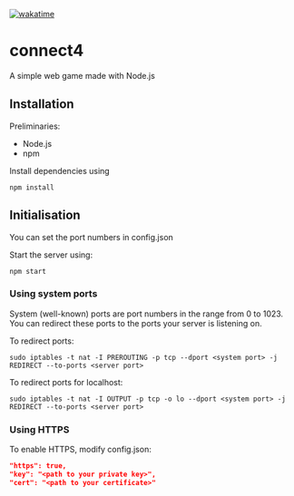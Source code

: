 [![wakatime](https://wakatime.com/badge/github/eErr0Re/connect-4.svg)](https://wakatime.com/badge/github/eErr0Re/connect-4)
# connect4
A simple web game made with Node.js

## Installation
Preliminaries:
* Node.js
* npm

Install dependencies using
```Shell
npm install
```

## Initialisation

You can set the port numbers in config.json

Start the server using:
```Shell
npm start
```

### Using system ports

System (well-known) ports are port numbers in the range from 0 to 1023. You can redirect these ports to the ports your server is listening on.

To redirect ports:
```Shell
sudo iptables -t nat -I PREROUTING -p tcp --dport <system port> -j REDIRECT --to-ports <server port>
```
To redirect ports for localhost:
```Shell
sudo iptables -t nat -I OUTPUT -p tcp -o lo --dport <system port> -j REDIRECT --to-ports <server port>
```

### Using HTTPS

To enable HTTPS, modify config.json:
```JSON
"https": true,
"key": "<path to your private key>",
"cert": "<path to your certificate>"
```